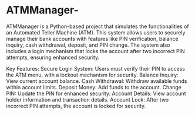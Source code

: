 # ATMManager-
ATMManager is a Python-based project that simulates the functionalities of an Automated Teller Machine (ATM). This system allows users to securely manage their bank accounts with features like PIN verification, balance inquiry, cash withdrawal, deposit, and PIN change. The system also includes a login mechanism that locks the account after two incorrect PIN attempts, ensuring enhanced security.

Key Features:
Secure Login System: Users must verify their PIN to access the ATM menu, with a lockout mechanism for security.
Balance Inquiry: View current account balance.
Cash Withdrawal: Withdraw available funds within account limits.
Deposit Money: Add funds to the account.
Change PIN: Update the PIN for enhanced security.
Account Details: View account holder information and transaction details.
Account Lock: After two incorrect PIN attempts, the account is locked for security.
